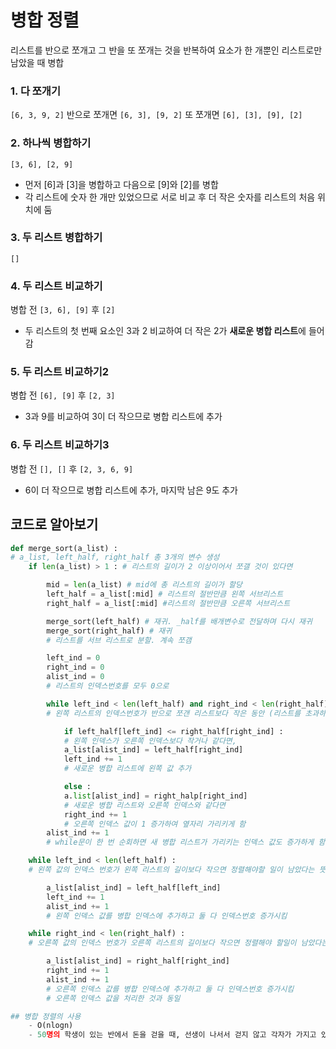 # 병합 정렬

리스트를 반으로 쪼개고 그 반을 또 쪼개는 것을 반복하여 요소가 한 개뿐인 리스트로만 남았을 때 병합

### 1. 다 쪼개기
`[6, 3, 9, 2]`
반으로 쪼개면 `[6, 3], [9, 2]`
또 쪼개면 `[6], [3], [9], [2]`

### 2. 하나씩 병합하기
`[3, 6], [2, 9]`
- 먼저 [6]과 [3]을 병합하고 다음으로 [9]와 [2]를 병합
- 각 리스트에 숫자 한 개만 있었으므로 서로 비교 후 더 작은 숫자를 리스트의 처음 위치에 둠

### 3. 두 리스트 병합하기
`[]`

### 4. 두 리스트 비교하기
병합 전 `[3, 6], [9]` 후 `[2]`
- 두 리스트의 첫 번째 요소인 3과 2 비교하여 더 작은 2가 **새로운 병합 리스트**에 들어감

### 5. 두 리스트 비교하기2
병합 전 `[6], [9]` 후 `[2, 3]`
- 3과 9를 비교하여 3이 더 작으므로 병합 리스트에 추가

### 6. 두 리스트 비교하기3
병합 전 `[], []` 후 `[2, 3, 6, 9]`
- 6이 더 작으므로 병합 리스트에 추가, 마지막 남은 9도 추가

## 코드로 알아보기
```py
def merge_sort(a_list) :
# a_list, left_half, right_half 총 3개의 변수 생성
    if len(a_list) > 1 : # 리스트의 길이가 2 이상이어서 쪼갤 것이 있다면

        mid = len(a_list) # mid에 총 리스트의 길이가 할당
        left_half = a_list[:mid] # 리스트의 절반만큼 왼쪽 서브리스트
        right_half = a_list[:mid] #리스트의 절반만큼 오른쪽 서브리스트

        merge_sort(left_half) # 재귀. _half를 배개변수로 전달하며 다시 재귀
        merge_sort(right_half) # 재귀
        # 리스트를 서브 리스트로 분할. 계속 쪼갬

        left_ind = 0
        right_ind = 0
        alist_ind = 0
        # 리스트의 인덱스번호를 모두 0으로

        while left_ind < len(left_half) and right_ind < len(right_half)
        # 왼쪽 리스트의 인덱스번호가 반으로 쪼갠 리스트보다 작은 동안 (리스트를 초과하지 않는다면)

            if left_half[left_ind] <= right_half[right_ind] :
            # 왼쪽 인덱스가 오른쪽 인덱스보다 작거나 같다면,
            a_list[alist_ind] = left_half[right_ind]
            left_ind += 1
            # 새로운 병합 리스트에 왼쪽 값 추가

            else :
            a.list[alist_ind] = right_halp[right_ind]
            # 새로운 병합 리스트와 오른쪽 인덱스와 같다면
            right_ind += 1
            # 오른쪽 인덱스 값이 1 증가하여 옆자리 가리키게 함
        alist_ind += 1
        # while문이 한 번 순회하면 새 병합 리스트가 가리키는 인덱스 값도 증가하게 함

    while left_ind < len(left_half) :
    # 왼쪽 값의 인덱스 번호가 왼쪽 리스트의 길이보다 작으면 정렬해야할 일이 남았다는 뜻

        a_list[alist_ind] = left_half[left_ind]
        left_ind += 1
        alist_ind += 1
        # 왼쪽 인덱스 값를 병합 인덱스에 추가하고 둘 다 인덱스번호 증가시킴

    while right_ind < len(right_half) :
    # 오른쪽 값의 인덱스 번호가 오른쪽 리스트의 길이보다 작으면 정렬해야 할일이 남았다는 뜻

        a_list[alist_ind] = right_half[right_ind]
        right_ind += 1
        alist_ind += 1
        # 오른쪽 인덱스 값를 병합 인덱스에 추가하고 둘 다 인덱스번호 증가시킴    
        # 오른쪽 인덱스 값을 처리한 것과 동일

## 병합 정렬의 사용
    - O(nlogn)
    - 50명의 학생이 있는 반에서 돈을 걷을 때, 선생이 나서서 걷지 않고 각자가 가지고 있는 돈을 학생들이 직접 합칠 때. 자신의 뒤에 있는 학생에게 돈을 받아 자신이 갖고 있는 돈과 합쳐서 단 한명의 학생이 남을 때까지 반복하는 것

